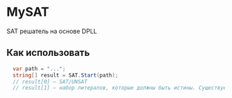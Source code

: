 # MySAT
SAT решатель на основе DPLL
## Как использовать
```c#
  var path = "...";
  string[] result = SAT.Start(path);
  // result[0] — SAT/UNSAT
  // result[1] — набор литералов, которые должны быть истины. Существует только для SAT 
```
